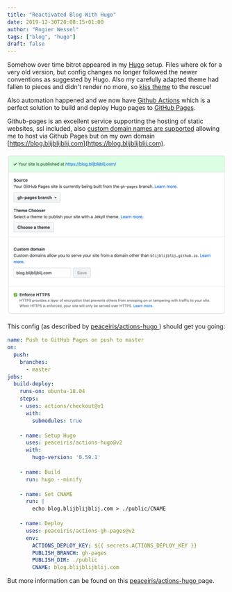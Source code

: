 ```yaml
---
title: "Reactivated Blog With Hugo"
date: 2019-12-30T20:08:15+01:00
author: "Rogier Wessel"
tags: ["blog", "hugo"]
draft: false
---
```

Somehow over time bitrot appeared in my [Hugo](https://gohugo.io/) setup. Files where ok 
for a very old version, but config changes no longer followed the newer 
conventions as suggested by Hugo. Also my carefully adapted
theme had fallen to pieces and didn't render no more, so 
[kiss theme](https://themes.gohugo.io/kiss/) to the rescue!

Also automation happened and we now have [Github Actions](https://github.com/features/actions) which is a 
perfect solution to build and deploy Hugo pages to [GitHub Pages](https://pages.github.com/). 

Github-pages is an excellent service
supporting the hosting of static websites, ssl included, also 
[custom domain names are supported](https://help.github.com/en/github/working-with-github-pages/about-custom-domains-and-github-pages) allowing me to host via Github
Pages but on my own domain [https://blog.blijblijblij.com](https://blog.blijblijblij.com).

![Git settings](/images/2019-12-30-git-settings.png "Git settings")

This config (as described by
[peaceiris/actions-hugo
](https://github.com/peaceiris/actions-hugo)) should get you going:

```yaml
name: Push to GitHub Pages on push to master
on:
  push:
    branches:
      - master
jobs:
  build-deploy:
    runs-on: ubuntu-18.04
    steps:
    - uses: actions/checkout@v1
      with:
        submodules: true

    - name: Setup Hugo
      uses: peaceiris/actions-hugo@v2
      with:
        hugo-version: '0.59.1'

    - name: Build
      run: hugo --minify

    - name: Set CNAME
      run: |
        echo blog.blijblijblij.com > ./public/CNAME

    - name: Deploy
      uses: peaceiris/actions-gh-pages@v2
      env:
        ACTIONS_DEPLOY_KEY: ${{ secrets.ACTIONS_DEPLOY_KEY }}
        PUBLISH_BRANCH: gh-pages
        PUBLISH_DIR: ./public
        CNAME: blog.blijblijblij.com
```

But more information can be found on this [peaceiris/actions-hugo
](https://github.com/peaceiris/actions-hugo) page.
